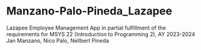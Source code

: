 # Manzano-Palo-Pineda_Lazapee
Lazapee Employee Management App 
in partial fulfillment of the requirements for MSYS 22 (Introduction to Programming 2), AY 2023-2024 
Jan Manzano, Nico Palo, Nellbert Pineda

